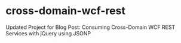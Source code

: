 cross-domain-wcf-rest
=====================

Updated Project for Blog Post: Consuming Cross-Domain WCF REST Services with jQuery using JSONP
